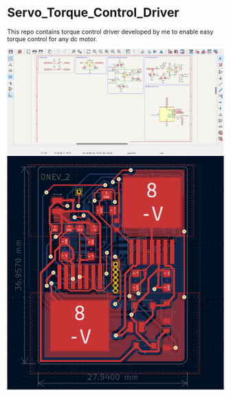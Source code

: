 # Servo_Torque_Control_Driver
This repo contains torque control driver developed by me to enable easy torque control for any dc motor.

<img src="https://github.com/ONEV2/Servo_Torque_Control_Driver/blob/main/Images/Schematic.png">

<img src="https://github.com/ONEV2/Servo_Torque_Control_Driver/blob/main/Images/Routing.png">
